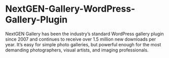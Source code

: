 # NextGEN-Gallery-WordPress-Gallery-Plugin
NextGEN Gallery has been the industry’s standard WordPress gallery plugin since 2007 and continues to receive over 1.5 million new downloads per year. It’s easy for simple photo galleries, but powerful enough for the most demanding photographers, visual artists, and imaging professionals.

